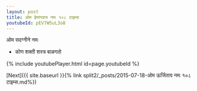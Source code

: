 ```yaml
---
layout: post
title: ओम हेमांगवाय नमः १०८ टाइम्स
youtubeId: pEV7W5uL3o8
---
```

 
 
 ओम सदग्नीने नमः  
 
 -  कोण शक्ती शस्त्र बाळगतो 
 
  
 
  
 
 
 
 
 
 


{% include youtubePlayer.html id=page.youtubeId %}
 
[Next]({{ site.baseurl }}{% link  split2/_posts/2015-07-18-ओम ऊर्जिताय नमः १०८ टाइम्स.md%})
 
